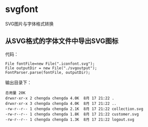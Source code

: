# svgfont
SVG图片与字体格式转换

## 从SVG格式的字体文件中导出SVG图标

代码：
```
File fontFile=new File(".iconfont.svg");
File outputDir = new File("./svgoutput");
FontParser.parse(fontFile, outputDir);
```
输出目录下：
```
总用量 20K
drwxr-xr-x 2 chengda chengda 4.0K  8月 17 21:22 .
drwxr-xr-x 3 chengda chengda 4.0K  8月 17 21:22 ..
-rw-r--r-- 1 chengda chengda 2.1K  8月 17 21:22 collection.svg
-rw-r--r-- 1 chengda chengda 1.8K  8月 17 21:22 customer.svg
-rw-r--r-- 1 chengda chengda 1.3K  8月 17 21:22 logout.svg

```
